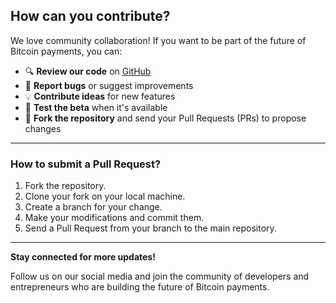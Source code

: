 ## **How can you contribute?**

We love community collaboration! If you want to be part of the future of Bitcoin payments, you can:

- 🔍 **Review our code** on [GitHub](https://github.com/btcgdl/Ambrosia-POS)
- 🐛 **Report bugs** or suggest improvements
- 💡 **Contribute ideas** for new features
- 🧪 **Test the beta** when it's available
- 🍴 **Fork the repository** and send your Pull Requests (PRs) to propose changes

---

### **How to submit a Pull Request?**

1. Fork the repository.
2. Clone your fork on your local machine.
3. Create a branch for your change.
4. Make your modifications and commit them.
5. Send a Pull Request from your branch to the main repository.

---

**Stay connected for more updates!**

Follow us on our social media and join the community of developers and entrepreneurs who are building the future of Bitcoin payments.